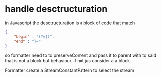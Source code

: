 # handle desctructuration 
in Javascript the desctructuration is a block of code that match
```json
{
    "begin" : "(?={)",
    "end" : "}=" 
}
```

so formatter need to to preserveContent and pass it to parent with to said that is not a block 
but behaviour.
if not jus consider a a block 

Formatter create a StreamConstantPattern to select the stream